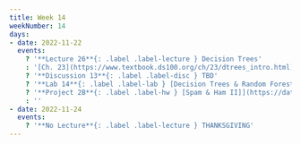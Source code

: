 ```yaml
---
title: Week 14
weekNumber: 14
days:
- date: 2022-11-22
  events:
    ? '**Lecture 26**{: .label .label-lecture } Decision Trees'
    : '[Ch. 23](https://www.textbook.ds100.org/ch/23/dtrees_intro.html)'
    ? '**Discussion 13**{: .label .label-disc } TBD' 
    ? '**Lab 14**{: .label .label-lab } [Decision Trees & Random Forests](https://data100.datahub.berkeley.edu/hub/user-redirect/git-sync?repo=https://github.com/DS-100/fa22&urlpath=lab/tree/fa22/lab/lab14/lab14.ipynb)'
    ? '**Project 2B**{: .label .label-hw } [Spam & Ham II]](https://data100.datahub.berkeley.edu/hub/user-redirect/git-sync?repo=https://github.com/DS-100/fa22&urlpath=lab/tree/fa22/proj/proj2b/proj2b.ipynb)'
    : ''
- date: 2022-11-24
  events:
    ? '**No Lecture**{: .label .label-lecture } THANKSGIVING'
---
```

